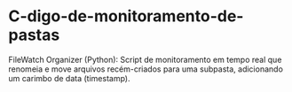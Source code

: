 # C-digo-de-monitoramento-de-pastas
FileWatch Organizer (Python): Script de monitoramento em tempo real que renomeia e move arquivos recém-criados para uma subpasta, adicionando um carimbo de data (timestamp).

